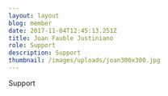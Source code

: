 ```yaml
---
layout: layout
blog: member
date: 2017-11-04T12:45:13.251Z
title: Joan Fauble Justiniano
role: Support
description: Support
thumbnail: /images/uploads/joan300x300.jpg
---
```

Support
